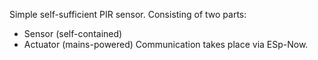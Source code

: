 Simple self-sufficient PIR sensor. Consisting of two parts:
- Sensor (self-contained)
- Actuator (mains-powered)
Communication takes place via ESp-Now.

